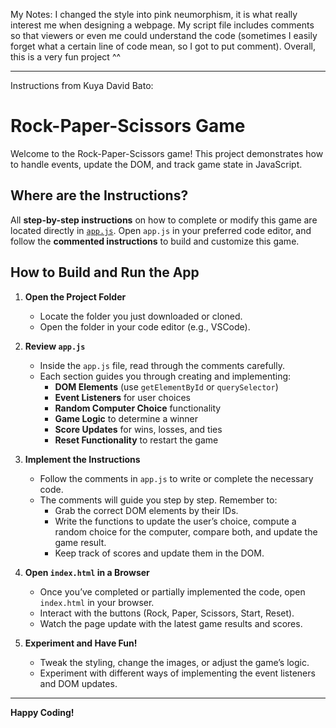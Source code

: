 My Notes: I changed the style into pink neumorphism, it is what really interest me when designing a webpage. My script file includes comments so that viewers or even me could understand the code (sometimes I easily forget what a certain line of code mean, so I got to put comment). Overall, this is a very fun project ^^

---

Instructions from Kuya David Bato:
# Rock-Paper-Scissors Game

Welcome to the Rock-Paper-Scissors game! This project demonstrates how to handle events, update the DOM, and track game state in JavaScript. 

## Where are the Instructions?

All **step-by-step instructions** on how to complete or modify this game are located directly in [`app.js`](./app.js). Open `app.js` in your preferred code editor, and follow the **commented instructions** to build and customize this game.

## How to Build and Run the App

1. **Open the Project Folder**
   - Locate the folder you just downloaded or cloned.
   - Open the folder in your code editor (e.g., VSCode).

2. **Review `app.js`**
   - Inside the `app.js` file, read through the comments carefully.
   - Each section guides you through creating and implementing:
     - **DOM Elements** (use `getElementById` or `querySelector`)
     - **Event Listeners** for user choices
     - **Random Computer Choice** functionality
     - **Game Logic** to determine a winner
     - **Score Updates** for wins, losses, and ties
     - **Reset Functionality** to restart the game

3. **Implement the Instructions**
   - Follow the comments in `app.js` to write or complete the necessary code.
   - The comments will guide you step by step. Remember to:
     - Grab the correct DOM elements by their IDs.
     - Write the functions to update the user’s choice, compute a random choice for the computer, compare both, and update the game result.
     - Keep track of scores and update them in the DOM.

4. **Open `index.html` in a Browser**
   - Once you’ve completed or partially implemented the code, open `index.html` in your browser.
   - Interact with the buttons (Rock, Paper, Scissors, Start, Reset).
   - Watch the page update with the latest game results and scores.

5. **Experiment and Have Fun!**
   - Tweak the styling, change the images, or adjust the game’s logic. 
   - Experiment with different ways of implementing the event listeners and DOM updates.

---
**Happy Coding!**